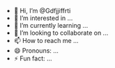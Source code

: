 - 👋 Hi, I’m @Gdfjjiffrti
- 👀 I’m interested in ...
- 🌱 I’m currently learning ...
- 💞️ I’m looking to collaborate on ...
- 📫 How to reach me ...
- 😄 Pronouns: ...
- ⚡ Fun fact: ...

<!---
Gdfjjiffrti/Gdfjjiffrti is a ✨ special ✨ repository because its `README.md` (this file) appears on your GitHub profile.
You can click the Preview link to take a look at your changes.
--->

